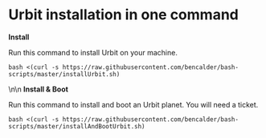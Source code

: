 # Urbit installation in one command

<b>Install</b>

Run this command to install Urbit on your machine.

`bash <(curl -s https://raw.githubusercontent.com/bencalder/bash-scripts/master/installUrbit.sh)`

\n\n
<b>Install & Boot</b>

Run this command to install and boot an Urbit planet. You will need a ticket.

`bash <(curl -s https://raw.githubusercontent.com/bencalder/bash-scripts/master/installAndBootUrbit.sh)`